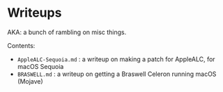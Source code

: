# Writeups

AKA: a bunch of rambling on misc things.

Contents:
- `AppleALC-Sequoia.md` : a writeup on making a patch for AppleALC, for macOS Sequoia
- `BRASWELL.md` : a writeup on getting a Braswell Celeron running macOS (Mojave)
